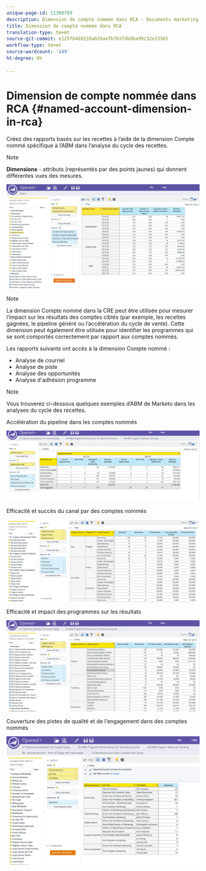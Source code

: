 ```yaml
---
unique-page-id: 11380789
description: Dimension de compte nommée dans RCA - Documents marketing - Documentation du produit
title: Dimension de compte nommée dans RCA
translation-type: tm+mt
source-git-commit: e125f8469239a026aefb703fdb6ba99c32e33565
workflow-type: tm+mt
source-wordcount: '149'
ht-degree: 0%

---
```



# Dimension de compte nommée dans RCA {#named-account-dimension-in-rca}

Créez des rapports basés sur les recettes à l’aide de la dimension Compte nommé spécifique à l’ABM dans l’analyse du cycle des recettes.

>[!NOTE]
>
>**Dimensions**  - attributs (représentés par des points jaunes) qui donnent différentes vues des mesures.

![](assets/one-2.png)

>[!NOTE]
>
>La dimension Compte nommé dans la CRE peut être utilisée pour mesurer l’impact sur les résultats des comptes ciblés (par exemple, les recettes gagnées, le pipeline généré ou l’accélération du cycle de vente). Cette dimension peut également être utilisée pour identifier les programmes qui se sont comportés correctement par rapport aux comptes nommés.

Les rapports suivants ont accès à la dimension Compte nommé :

* Analyse de courriel
* Analyse de piste
* Analyse des opportunités
* Analyse d&#39;adhésion programme

>[!NOTE]
>
>Vous trouverez ci-dessous quelques exemples d’ABM de Marketo dans les analyses du cycle des recettes.

Accélération du pipeline dans les comptes nommés

![](assets/two-1.png)

Efficacité et succès du canal par des comptes nommés

![](assets/three-2.png)

Efficacité et impact des programmes sur les résultats

![](assets/four-3.png)

Couverture des pistes de qualité et de l&#39;engagement dans des comptes nommés

![](assets/five-2.png)
